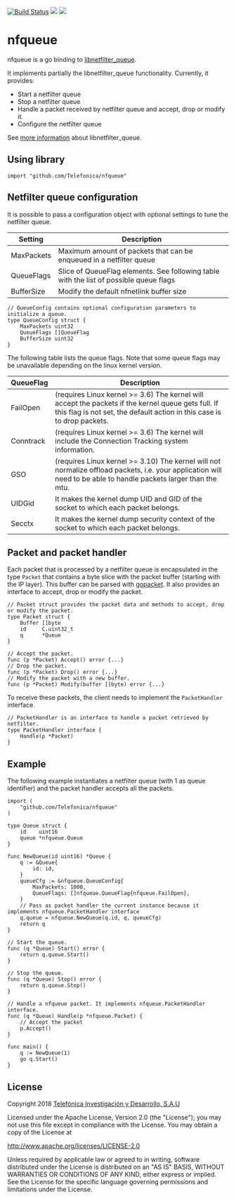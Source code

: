 [![Build Status](https://api.travis-ci.org/Telefonica/nfqueue.svg?branch=master)](https://travis-ci.org/Telefonica/nfqueue) [![](https://godoc.org/github.com/Telefonica/nfqueue?status.svg)](http://godoc.org/github.com/Telefonica/nfqueue) [![](http://goreportcard.com/badge/Telefonica/nfqueue)](http://goreportcard.com/report/Telefonica/nfqueue)

# nfqueue

nfqueue is a go binding to [libnetfilter_queue](http://www.netfilter.org/projects/libnetfilter_queue).

It implements partially the libnetfilter_queue functionality. Currently, it provides:

 - Start a netfilter queue
 - Stop a netfilter queue
 - Handle a packet received by netfilter queue and accept, drop or modify it.
 - Configure the netfilter queue

See [more information](https://home.regit.org/netfilter-en/using-nfqueue-and-libnetfilter_queue) about libnetfilter_queue.

## Using library

```import "github.com/Telefonica/nfqueue"```

## Netfilter queue configuration

It is possible to pass a configuration object with optional settings to tune the netfilter queue.

| Setting | Description |
| ----- | ----------- |
| MaxPackets | Maximum amount of packets that can be enqueued in a netfilter queue |
| QueueFlags | Slice of QueueFlag elements. See following table with the list of possible queue flags |
| BufferSize | Modify the default nfnetlink buffer size |

```
// QueueConfig contains optional configuration parameters to initialize a queue.
type QueueConfig struct {
	MaxPackets uint32
	QueueFlags []QueueFlag
	BufferSize uint32
}
```

The following table lists the queue flags. Note that some queue flags may be unavailable depending on the linux kernel version.

| QueueFlag | Description |
| --------- | ----------- |
| FailOpen | (requires Linux kernel >= 3.6) The kernel will accept the packets if the kernel queue gets full. If this flag is not set, the default action in this case is to drop packets. |
| Conntrack | (requires Linux kernel >= 3.6) The kernel will include the Connection Tracking system information. |
| GSO | (requires Linux kernel >= 3.10) The kernel will not normalize offload packets, i.e. your application will need to be able to handle packets larger than the mtu. |
| UIDGid | It makes the kernel dump UID and GID of the socket to which each packet belongs. |
| Secctx | It makes the kernel dump security context of the socket to which each packet belongs. |

## Packet and packet handler

Each packet that is processed by a netfilter queue is encapsulated in the type `Packet` that contains a byte slice with the packet buffer (starting with the IP layer). This buffer can be parsed with [gopacket](https://godoc.org/github.com/google/gopacket). It also provides an interface to accept, drop or modify the packet.

```
// Packet struct provides the packet data and methods to accept, drop or modify the packet.
type Packet struct {
	Buffer []byte
	id     C.uint32_t
	q      *Queue
}

// Accept the packet.
func (p *Packet) Accept() error {...}
// Drop the packet.
func (p *Packet) Drop() error {...}
// Modify the packet with a new buffer.
func (p *Packet) Modify(buffer []byte) error {...}
```

To receive these packets, the client needs to implement the `PacketHandler` interface.

```
// PacketHandler is an interface to handle a packet retrieved by netfilter.
type PacketHandler interface {
	Handle(p *Packet)
}
```

## Example

The following example instantiates a netfilter queue (with 1 as queue identifier) and the packet handler accepts all the packets.

```
import (
	"github.com/Telefonica/nfqueue"
)

type Queue struct {
    id    uint16
	queue *nfqueue.Queue
}

func NewQueue(id uint16) *Queue {
    q := &Queue{
        id: id,
    }
    queueCfg := &nfqueue.QueueConfig{
		MaxPackets: 1000,
		QueueFlags: []nfqueue.QueueFlag{nfqueue.FailOpen},
	}
    // Pass as packet handler the current instance because it implements nfqueue.PacketHandler interface
    q.queue = nfqueue.NewQueue(q.id, q, queueCfg)
    return q
}

// Start the queue.
func (q *Queue) Start() error {
	return q.queue.Start()
}

// Stop the queue.
func (q *Queue) Stop() error {
	return q.queue.Stop()
}

// Handle a nfqueue packet. It implements nfqueue.PacketHandler interface.
func (q *Queue) Handle(p *nfqueue.Packet) {
    // Accept the packet
    p.Accept()
}

func main() {
    q := NewQueue(1)
    go q.Start()
}
```

## License

Copyright 2018 [Telefónica Investigación y Desarrollo, S.A.U](http://www.tid.es)

Licensed under the Apache License, Version 2.0 (the "License"); you may not use this file except in compliance with the License. You may obtain a copy of the License at

http://www.apache.org/licenses/LICENSE-2.0

Unless required by applicable law or agreed to in writing, software distributed under the License is distributed on an "AS IS" BASIS, WITHOUT WARRANTIES OR CONDITIONS OF ANY KIND, either express or implied. See the License for the specific language governing permissions and limitations under the License.
